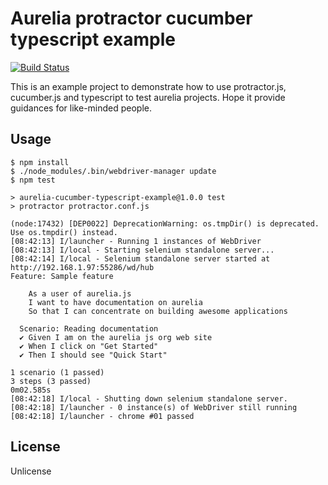 # Aurelia protractor cucumber typescript example

[![Build Status](https://travis-ci.org/chfw/aurelia-protractor-cucumber-ts-example.svg?branch=master)](https://travis-ci.org/chfw/aurelia-protractor-cucumber-ts-example)

This is an example project to demonstrate how to use protractor.js, cucumber.js and typescript
to test aurelia projects. Hope it provide guidances for like-minded people.


## Usage

```shell
$ npm install
$ ./node_modules/.bin/webdriver-manager update
$ npm test

> aurelia-cucumber-typescript-example@1.0.0 test
> protractor protractor.conf.js

(node:17432) [DEP0022] DeprecationWarning: os.tmpDir() is deprecated. Use os.tmpdir() instead.
[08:42:13] I/launcher - Running 1 instances of WebDriver
[08:42:13] I/local - Starting selenium standalone server...
[08:42:14] I/local - Selenium standalone server started at http://192.168.1.97:55286/wd/hub
Feature: Sample feature

    As a user of aurelia.js
    I want to have documentation on aurelia
    So that I can concentrate on building awesome applications

  Scenario: Reading documentation
  ✔ Given I am on the aurelia js org web site
  ✔ When I click on "Get Started"
  ✔ Then I should see "Quick Start"

1 scenario (1 passed)
3 steps (3 passed)
0m02.585s
[08:42:18] I/local - Shutting down selenium standalone server.
[08:42:18] I/launcher - 0 instance(s) of WebDriver still running
[08:42:18] I/launcher - chrome #01 passed

```


## License

Unlicense
